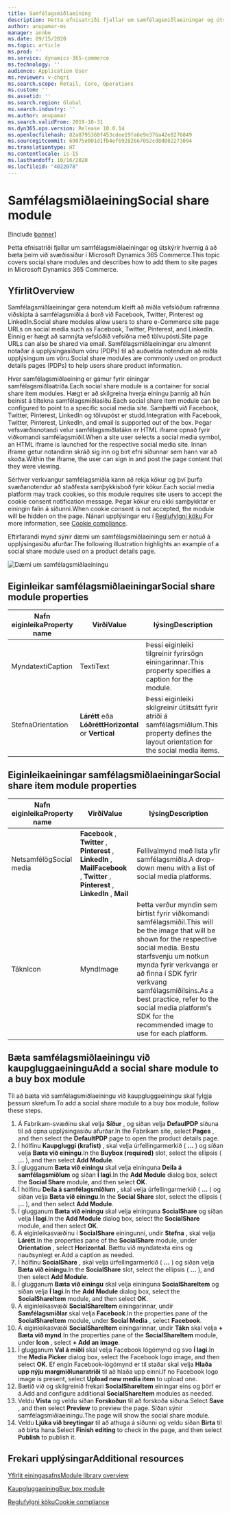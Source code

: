 ```yaml
---
title: Samfélagsmiðlaeining
description: Þetta efnisatriði fjallar um samfélagsmiðlaeiningar og útskýrir hvernig á að bæta þeim við svæðissíður í Microsoft Dynamics 365 Commerce.
author: anupamar-ms
manager: annbe
ms.date: 09/15/2020
ms.topic: article
ms.prod: ''
ms.service: dynamics-365-commerce
ms.technology: ''
audience: Application User
ms.reviewer: v-chgri
ms.search.scope: Retail, Core, Operations
ms.custom: ''
ms.assetid: ''
ms.search.region: Global
ms.search.industry: ''
ms.author: anupamar
ms.search.validFrom: 2019-10-31
ms.dyn365.ops.version: Release 10.0.14
ms.openlocfilehash: 82a8795360f453cdee19fa6e9e376a42e8276849
ms.sourcegitcommit: 69075e001d1fb4ef69282667052cd8d082273094
ms.translationtype: HT
ms.contentlocale: is-IS
ms.lasthandoff: 10/16/2020
ms.locfileid: "4022078"
---
```

# <a name="social-share-module"></a><span data-ttu-id="10638-103">Samfélagsmiðlaeining</span><span class="sxs-lookup"><span data-stu-id="10638-103">Social share module</span></span>

[!include [banner](includes/banner.md)]

<span data-ttu-id="10638-104">Þetta efnisatriði fjallar um samfélagsmiðlaeiningar og útskýrir hvernig á að bæta þeim við svæðissíður í Microsoft Dynamics 365 Commerce.</span><span class="sxs-lookup"><span data-stu-id="10638-104">This topic covers social share modules and describes how to add them to site pages in Microsoft Dynamics 365 Commerce.</span></span>

## <a name="overview"></a><span data-ttu-id="10638-105">Yfirlit</span><span class="sxs-lookup"><span data-stu-id="10638-105">Overview</span></span>

<span data-ttu-id="10638-106">Samfélagsmiðlaeiningar gera notendum kleift að miðla vefslóðum rafrænna viðskipta á samfélagsmiðla á borð við Facebook, Twitter, Pinterest og LinkedIn.</span><span class="sxs-lookup"><span data-stu-id="10638-106">Social share modules allow users to share e-Commerce site page URLs on social media such as Facebook, Twitter, Pinterest, and LinkedIn.</span></span> <span data-ttu-id="10638-107">Einnig er hægt að samnýta vefslóðið vefsíðna með tölvupósti.</span><span class="sxs-lookup"><span data-stu-id="10638-107">Site page URLs can also be shared via email.</span></span> <span data-ttu-id="10638-108">Samfélagsmiðlaeiningar eru almennt notaðar á upplýsingasíðum vöru (PDPs) til að auðvelda notendum að miðla upplýsingum um vöru.</span><span class="sxs-lookup"><span data-stu-id="10638-108">Social share modules are commonly used on product details pages (PDPs) to help users share product information.</span></span>

<span data-ttu-id="10638-109">Hver samfélagsmiðlaeining er gámur fyrir einingar samfélagsmiðlaatriða.</span><span class="sxs-lookup"><span data-stu-id="10638-109">Each social share module is a container for social share item modules.</span></span> <span data-ttu-id="10638-110">Hægt er að skilgreina hverja einingu þannig að hún beinist á tiltekna samfélagsmiðlasíðu.</span><span class="sxs-lookup"><span data-stu-id="10638-110">Each social share item module can be configured to point to a specific social media site.</span></span> <span data-ttu-id="10638-111">Samþætti við Facebook, Twitter, Pinterest, LinkedIn og tölvupóst er studd.</span><span class="sxs-lookup"><span data-stu-id="10638-111">Integration with Facebook, Twitter, Pinterest, LinkedIn, and email is supported out of the box.</span></span> <span data-ttu-id="10638-112">Þegar vefsvæðisnotandi velur samfélagsmiðlatákn er HTML iframe opnað fyrir viðkomandi samfélagsmiðil.</span><span class="sxs-lookup"><span data-stu-id="10638-112">When a site user selects a social media symbol, an HTML iframe is launched for the respective social media site.</span></span> <span data-ttu-id="10638-113">Innan iframe getur notandinn skráð sig inn og birt efni síðunnar sem hann var að skoða.</span><span class="sxs-lookup"><span data-stu-id="10638-113">Within the iframe, the user can sign in and post the page content that they were viewing.</span></span>

<span data-ttu-id="10638-114">Sérhver verkvangur samfélagsmiðla kann að rekja kökur og því þurfa svæðanotendur að staðfesta samþykkisboð fyrir kökur.</span><span class="sxs-lookup"><span data-stu-id="10638-114">Each social media platform may track cookies, so this module requires site users to accept the cookie consent notification message.</span></span> <span data-ttu-id="10638-115">Þegar kökur eru ekki samþykktar er einingin falin á síðunni.</span><span class="sxs-lookup"><span data-stu-id="10638-115">When cookie consent is not accepted, the module will be hidden on the page.</span></span> <span data-ttu-id="10638-116">Nánari upplýsingar eru í [Reglufylgni köku](cookie-compliance.md).</span><span class="sxs-lookup"><span data-stu-id="10638-116">For more information, see [Cookie compliance](cookie-compliance.md).</span></span>

<span data-ttu-id="10638-117">Eftirfarandi mynd sýnir dæmi um samfélagsmiðlaeiningu sem er notuð á upplýsingasíðu afurðar.</span><span class="sxs-lookup"><span data-stu-id="10638-117">The following illustration highlights an example of a social share module used on a product details page.</span></span>

![Dæmi um samfélagsmiðlaeiningu](./media/ecommerce-socialshare.png)

## <a name="social-share-module-properties"></a><span data-ttu-id="10638-119">Eiginleikar samfélagsmiðlaeiningar</span><span class="sxs-lookup"><span data-stu-id="10638-119">Social share module properties</span></span>

| <span data-ttu-id="10638-120">Nafn eiginleika</span><span class="sxs-lookup"><span data-stu-id="10638-120">Property name</span></span>             | <span data-ttu-id="10638-121">Virði</span><span class="sxs-lookup"><span data-stu-id="10638-121">Value</span></span>                 | <span data-ttu-id="10638-122">lýsing</span><span class="sxs-lookup"><span data-stu-id="10638-122">Description</span></span> |
|---------------------------|-----------------------|-------------|
| <span data-ttu-id="10638-123">Myndatexti</span><span class="sxs-lookup"><span data-stu-id="10638-123">Caption</span></span>                  | <span data-ttu-id="10638-124">Texti</span><span class="sxs-lookup"><span data-stu-id="10638-124">Text</span></span> | <span data-ttu-id="10638-125">Þessi eiginleiki tilgreinir fyrirsögn einingarinnar.</span><span class="sxs-lookup"><span data-stu-id="10638-125">This property specifies a caption for the module.</span></span> |
| <span data-ttu-id="10638-126">Stefna</span><span class="sxs-lookup"><span data-stu-id="10638-126">Orientation</span></span> | <span data-ttu-id="10638-127">**Lárétt** eða **Lóðrétt**</span><span class="sxs-lookup"><span data-stu-id="10638-127">**Horizontal** or **Vertical**</span></span>  | <span data-ttu-id="10638-128">Þessi eiginleiki skilgreinir útlitsátt fyrir atriði á samfélagsmiðlum.</span><span class="sxs-lookup"><span data-stu-id="10638-128">This property defines the layout orientation for the social media items.</span></span> |

## <a name="social-share-item-module-properties"></a><span data-ttu-id="10638-129">Eiginleikaeiningar samfélagsmiðlaeiningar</span><span class="sxs-lookup"><span data-stu-id="10638-129">Social share item module properties</span></span>
| <span data-ttu-id="10638-130">Nafn eiginleika</span><span class="sxs-lookup"><span data-stu-id="10638-130">Property name</span></span>             | <span data-ttu-id="10638-131">Virði</span><span class="sxs-lookup"><span data-stu-id="10638-131">Value</span></span>                 | <span data-ttu-id="10638-132">lýsing</span><span class="sxs-lookup"><span data-stu-id="10638-132">Description</span></span> |
|---------------------------|-----------------------|-------------|
| <span data-ttu-id="10638-133">Netsamfélög</span><span class="sxs-lookup"><span data-stu-id="10638-133">Social media</span></span>              | <span data-ttu-id="10638-134">**Facebook** , **Twitter** , **Pinterest** , **LinkedIn** , **Mail**</span><span class="sxs-lookup"><span data-stu-id="10638-134">**Facebook** , **Twitter** , **Pinterest** , **LinkedIn** , **Mail**</span></span> | <span data-ttu-id="10638-135">Fellivalmynd með lista yfir samfélagsmiðla.</span><span class="sxs-lookup"><span data-stu-id="10638-135">A drop-down menu with a list of social media platforms.</span></span> |
| <span data-ttu-id="10638-136">Tákn</span><span class="sxs-lookup"><span data-stu-id="10638-136">Icon</span></span> |<span data-ttu-id="10638-137">Mynd</span><span class="sxs-lookup"><span data-stu-id="10638-137">Image</span></span>    | <span data-ttu-id="10638-138">Þetta verður myndin sem birtist fyrir viðkomandi samfélagsmiðil.</span><span class="sxs-lookup"><span data-stu-id="10638-138">This will be the image that will be shown for the respective social media.</span></span> <span data-ttu-id="10638-139">Bestu starfsvenju um notkun mynda fyrir verkvanga er að finna í SDK fyrir verkvang samfélagsmiðilsins.</span><span class="sxs-lookup"><span data-stu-id="10638-139">As a best practice, refer to the social media platform's SDK for the recommended image to use for each platform.</span></span> |

## <a name="add-a-social-share-module-to-a-buy-box-module"></a><span data-ttu-id="10638-140">Bæta samfélagsmiðlaeiningu við kaupgluggaeiningu</span><span class="sxs-lookup"><span data-stu-id="10638-140">Add a social share module to a buy box module</span></span>

<span data-ttu-id="10638-141">Til að bæta við samfélagsmiðlaeiningu við kaupgluggaeiningu skal fylgja þessum skrefum.</span><span class="sxs-lookup"><span data-stu-id="10638-141">To add a social share module to a buy box module, follow these steps.</span></span>

1. <span data-ttu-id="10638-142">Á Fabrikam-svæðinu skal velja **Síður** , og síðan velja **DefaulPDP** síðuna til að opna upplýsingasíðu afurðar.</span><span class="sxs-lookup"><span data-stu-id="10638-142">In the Fabrikam site, select **Pages** , and then select the **DefaultPDP** page to open the product details page.</span></span> 
1. <span data-ttu-id="10638-143">Í hólfinu **Kaupgluggi (krafist)** , skal velja úrfellingarmerkið ( **...** ) og síðan velja **Bæta við einingu**.</span><span class="sxs-lookup"><span data-stu-id="10638-143">In the **Buybox (required)** slot, select the ellipsis ( **...** ), and then select **Add Module**.</span></span>
1. <span data-ttu-id="10638-144">Í glugganum **Bæta við einingu** skal velja eininguna **Deila á samfélagsmiðlum** og síðan **Í lagi**.</span><span class="sxs-lookup"><span data-stu-id="10638-144">In the **Add Module** dialog box, select the **Social Share** module, and then select **OK**.</span></span>
1. <span data-ttu-id="10638-145">Í hólfinu **Deila á samfélagsmiðlum** , skal velja úrfellingarmerkið ( **...** ) og síðan velja **Bæta við einingu**.</span><span class="sxs-lookup"><span data-stu-id="10638-145">In the **Social Share** slot, select the ellipsis ( **...** ), and then select **Add Module**.</span></span>
1. <span data-ttu-id="10638-146">Í glugganum **Bæta við einingu** skal velja eininguna **SocialShare** og síðan velja **Í lagi**.</span><span class="sxs-lookup"><span data-stu-id="10638-146">In the **Add Module** dialog box, select the **SocialShare** module, and then select **OK**.</span></span>
1. <span data-ttu-id="10638-147">Á eiginleikasvæðinu í **SocialShare** einingunni, undir **Stefna** , skal velja **Lárétt**.</span><span class="sxs-lookup"><span data-stu-id="10638-147">In the properties pane of the **SocialShare** module, under **Orientation** , select **Horizontal**.</span></span> <span data-ttu-id="10638-148">Bættu við myndatexta eins og nauðsynlegt er.</span><span class="sxs-lookup"><span data-stu-id="10638-148">Add a caption as needed.</span></span>
1. <span data-ttu-id="10638-149">Í hólfinu **SocialShare** , skal velja úrfellingarmerkið ( **...** ) og síðan velja **Bæta við einingu**.</span><span class="sxs-lookup"><span data-stu-id="10638-149">In the **SocialShare** slot, select the ellipsis ( **...** ), and then select **Add Module**.</span></span>
1. <span data-ttu-id="10638-150">Í glugganum **Bæta við einingu** skal velja eininguna **SocialShareItem** og síðan velja **Í lagi**.</span><span class="sxs-lookup"><span data-stu-id="10638-150">In the **Add Module** dialog box, select the **SocialShareItem** module, and then select **OK**.</span></span>
1. <span data-ttu-id="10638-151">Á eiginleikasvæði **SocialShareItem** einingarinnar, undir **Samfélagsmiðlar** skal velja **Facebook**.</span><span class="sxs-lookup"><span data-stu-id="10638-151">In the properties pane of the **SocialShareItem** module, under **Social Media** , select **Facebook**.</span></span>
1. <span data-ttu-id="10638-152">Á eiginleikasvæði **SocialShareItem** einingarinnar, undir **Tákn** skal velja **+ Bæta við mynd**.</span><span class="sxs-lookup"><span data-stu-id="10638-152">In the properties pane of the **SocialShareItem** module, under **Icon** , select **+ Add an image**.</span></span>
1. <span data-ttu-id="10638-153">Í glugganum **Val á miðli** skal velja Facebook lógómynd og svo **Í lagi**.</span><span class="sxs-lookup"><span data-stu-id="10638-153">In the **Media Picker** dialog box, select the Facebook logo image, and then select **OK**.</span></span> <span data-ttu-id="10638-154">Ef engin Facebook-lógómynd er til staðar skal velja **Hlaða upp nýju margmiðlunaratriði** til að hlaða upp einni.</span><span class="sxs-lookup"><span data-stu-id="10638-154">If no Facebook logo image is present, select **Upload new media item** to upload one.</span></span>
1. <span data-ttu-id="10638-155">Bætið við og skilgreinið frekari **SocialShareItem** einingar eins og þörf er á.</span><span class="sxs-lookup"><span data-stu-id="10638-155">Add and configure additional **SocialShareItem** modules as needed.</span></span>
1. <span data-ttu-id="10638-156">Veldu **Vista** og veldu síðan **Forskoðun** til að forskoða síðuna.</span><span class="sxs-lookup"><span data-stu-id="10638-156">Select **Save** , and then select **Preview** to preview the page.</span></span> <span data-ttu-id="10638-157">Síðan sýnir samfélagsmiðlaeiningu.</span><span class="sxs-lookup"><span data-stu-id="10638-157">The page will show the social share module.</span></span>
1. <span data-ttu-id="10638-158">Veldu **Ljúka við breytingar** til að athuga á síðunni og veldu síðan **Birta** til að birta hana.</span><span class="sxs-lookup"><span data-stu-id="10638-158">Select **Finish editing** to check in the page, and then select **Publish** to publish it.</span></span>

## <a name="additional-resources"></a><span data-ttu-id="10638-159">Frekari upplýsingar</span><span class="sxs-lookup"><span data-stu-id="10638-159">Additional resources</span></span>

[<span data-ttu-id="10638-160">Yfirlit einingasafns</span><span class="sxs-lookup"><span data-stu-id="10638-160">Module library overview</span></span>](starter-kit-overview.md)

[<span data-ttu-id="10638-161">Kaupgluggaeining</span><span class="sxs-lookup"><span data-stu-id="10638-161">Buy box module</span></span>](add-buy-box.md)

[<span data-ttu-id="10638-162">Reglufylgni köku</span><span class="sxs-lookup"><span data-stu-id="10638-162">Cookie compliance</span></span>](cookie-compliance.md)
